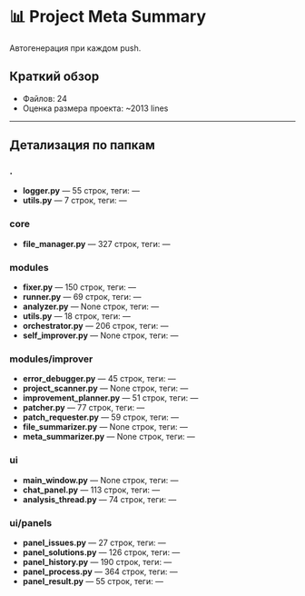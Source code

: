 # 📊 Project Meta Summary

Автогенерация при каждом push.

## Краткий обзор
- Файлов: 24
- Оценка размера проекта: ~2013 lines

---
## Детализация по папкам

### .
- **logger.py** — 55 строк, теги: —
- **utils.py** — 7 строк, теги: —

### core
- **file_manager.py** — 327 строк, теги: —

### modules
- **fixer.py** — 150 строк, теги: —
- **runner.py** — 69 строк, теги: —
- **analyzer.py** — None строк, теги: —
- **utils.py** — 18 строк, теги: —
- **orchestrator.py** — 206 строк, теги: —
- **self_improver.py** — None строк, теги: —

### modules/improver
- **error_debugger.py** — 45 строк, теги: —
- **project_scanner.py** — None строк, теги: —
- **improvement_planner.py** — 51 строк, теги: —
- **patcher.py** — 77 строк, теги: —
- **patch_requester.py** — 59 строк, теги: —
- **file_summarizer.py** — None строк, теги: —
- **meta_summarizer.py** — None строк, теги: —

### ui
- **main_window.py** — None строк, теги: —
- **chat_panel.py** — 113 строк, теги: —
- **analysis_thread.py** — 74 строк, теги: —

### ui/panels
- **panel_issues.py** — 27 строк, теги: —
- **panel_solutions.py** — 126 строк, теги: —
- **panel_history.py** — 190 строк, теги: —
- **panel_process.py** — 364 строк, теги: —
- **panel_result.py** — 55 строк, теги: —

